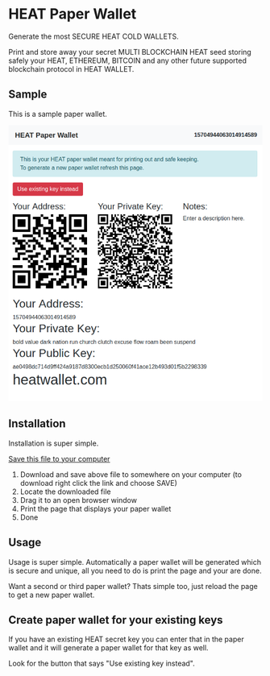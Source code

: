 # HEAT Paper Wallet

Generate the most SECURE HEAT COLD WALLETS.

Print and store away your secret MULTI BLOCKCHAIN HEAT seed storing safely your HEAT, ETHEREUM, BITCOIN and any
other future supported blockchain protocol in HEAT WALLET.

## Sample

This is a sample paper wallet.

![Sample](https://raw.githubusercontent.com/Heat-Ledger-Ltd/heat-paperwallet/master/app/paperwallet-sample.png)

## Installation

Installation is super simple.

<a href="https://raw.githubusercontent.com/Heat-Ledger-Ltd/heat-paperwallet/master/dist/heat-paperwallet.html" download>Save this file to your computer</a>

  1. Download and save above file to somewhere on your computer (to download right click the link and choose SAVE)
  2. Locate the downloaded file 
  3. Drag it to an open browser window
  4. Print the page that displays your paper wallet
  5. Done

## Usage

Usage is super simple. Automatically a paper wallet will be generated which is secure and unique, all you need
to do is print the page and your are done.

Want a second or third paper wallet? Thats simple too, just reload the page to get a new paper wallet.

## Create paper wallet for your existing keys

If you have an existing HEAT secret key you can enter that in the paper wallet and it will generate a paper wallet 
for that key as well.

Look for the button that says "Use existing key instead".